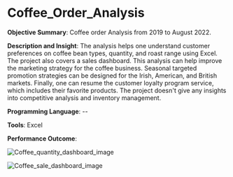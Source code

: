 # Coffee_Order_Analysis 
**Objective Summary**: Coffee order Analysis from 2019 to August 2022.


**Description and Insight**: The analysis helps one understand customer preferences on coffee bean types, quantity, and roast range using Excel. The project also covers a sales dashboard. This analysis can help improve the marketing strategy for the coffee business. Seasonal targeted promotion strategies can be designed for the Irish, American, and British markets. Finally, one can resume the customer loyalty program service, which includes their favorite products.
The project doesn't give any insights into competitive analysis and inventory management.


**Programming Language**: --


**Tools**: Excel


**Performance Outcome**: 



![Coffee_quantity_dashboard_image](https://github.com/user-attachments/assets/f6464563-3a27-4de0-925c-99ff43ce6692)







![Coffee_sale_dashboard_image](https://github.com/user-attachments/assets/957e0dc0-f36b-41a8-bd1f-70c40469e814)
